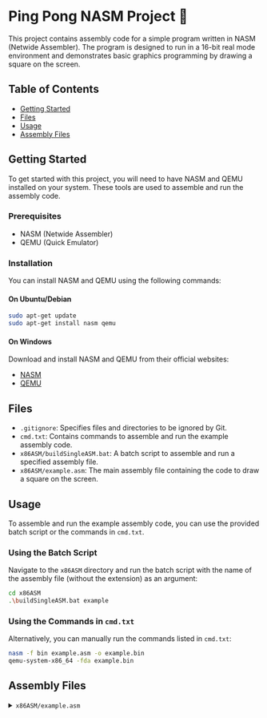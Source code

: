# Ping Pong NASM Project 🏓

This project contains assembly code for a simple program written in NASM (Netwide Assembler). The program is designed to run in a 16-bit real mode environment and demonstrates basic graphics programming by drawing a square on the screen.

## Table of Contents

- [Getting Started](#getting-started)
- [Files](#files)
- [Usage](#usage)
- [Assembly Files](#assembly-files)

## Getting Started

To get started with this project, you will need to have NASM and QEMU installed on your system. These tools are used to assemble and run the assembly code.

### Prerequisites

- NASM (Netwide Assembler)
- QEMU (Quick Emulator)

### Installation

You can install NASM and QEMU using the following commands:

#### On Ubuntu/Debian

```sh
sudo apt-get update
sudo apt-get install nasm qemu
```

#### On Windows

Download and install NASM and QEMU from their official websites:

- [NASM](https://www.nasm.us/)
- [QEMU](https://www.qemu.org/)

## Files

- `.gitignore`: Specifies files and directories to be ignored by Git.
- `cmd.txt`: Contains commands to assemble and run the example assembly code.
- `x86ASM/buildSingleASM.bat`: A batch script to assemble and run a specified assembly file.
- `x86ASM/example.asm`: The main assembly file containing the code to draw a square on the screen.

## Usage

To assemble and run the example assembly code, you can use the provided batch script or the commands in `cmd.txt`.

### Using the Batch Script

Navigate to the `x86ASM` directory and run the batch script with the name of the assembly file (without the extension) as an argument:

```sh
cd x86ASM
.\buildSingleASM.bat example
```

### Using the Commands in `cmd.txt`

Alternatively, you can manually run the commands listed in `cmd.txt`:

```sh
nasm -f bin example.asm -o example.bin
qemu-system-x86_64 -fda example.bin
```

## Assembly Files

<details>
<summary>
<code>x86ASM/example.asm</code></summary>

### Description

This assembly file contains code to set the video mode to 320x200 with 256 colors and draw a red square on the screen.

### Functionality

- **Initialization**: Sets up the data segment, stack segment, and video mode.
- **Drawing the Square**: Calculates the starting position and dimensions of the square, then draws it pixel by pixel.
- **Infinite Loop**: Keeps the program running indefinitely.

</details>
